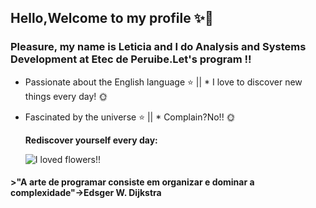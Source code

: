 ## Hello,Welcome to my profile ✨👋

### Pleasure, my name is Leticia and I do Analysis and Systems Development at Etec de Peruibe.Let's program !!

* Passionate about the English language ⭐ || * I love to discover new things every day! 🌞 
* Fascinated by the universe ⭐ || * Complain?No!! 🌞

  **Rediscover yourself every day:**

  ![I loved flowers!!](https://image.flaticon.com/icons/png/128/2917/2917257.png)


#### **>"A arte de programar consiste em organizar e dominar a complexidade"->Edsger W. Dijkstra**


